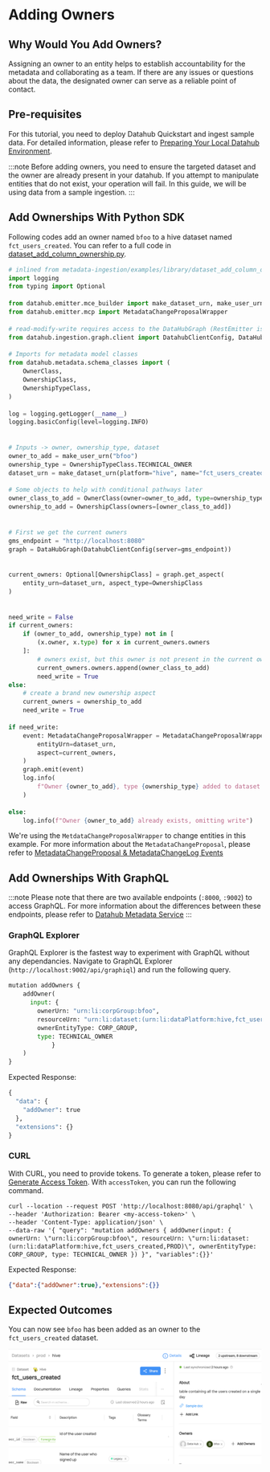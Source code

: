 # Adding Owners

## Why Would You Add Owners? 
Assigning an owner to an entity helps to establish accountability for the metadata and collaborating as a team. 
If there are any issues or questions about the data, the designated owner can serve as a reliable point of contact.

## Pre-requisites
For this tutorial, you need to deploy Datahub Quickstart and ingest sample data. 
For detailed information, please refer to [Preparing Your Local Datahub Environment](/docs/tools/tutorials/references/prepare-datahub.md).

:::note
Before adding owners, you need to ensure the targeted dataset and the owner are already present in your datahub. 
If you attempt to manipulate entities that do not exist, your operation will fail. 
In this guide, we will be using data from a sample ingestion.
:::


## Add Ownerships With Python SDK

Following codes add an owner named `bfoo` to a hive dataset named `fct_users_created`.
You can refer to a full code in [dataset_add_column_ownership.py](https://github.com/datahub-project/datahub/blob/master/metadata-ingestion/examples/library/dataset_add_owner.py).
```python
# inlined from metadata-ingestion/examples/library/dataset_add_column_ownership.py
import logging
from typing import Optional

from datahub.emitter.mce_builder import make_dataset_urn, make_user_urn
from datahub.emitter.mcp import MetadataChangeProposalWrapper

# read-modify-write requires access to the DataHubGraph (RestEmitter is not enough)
from datahub.ingestion.graph.client import DatahubClientConfig, DataHubGraph

# Imports for metadata model classes
from datahub.metadata.schema_classes import (
    OwnerClass,
    OwnershipClass,
    OwnershipTypeClass,
)

log = logging.getLogger(__name__)
logging.basicConfig(level=logging.INFO)


# Inputs -> owner, ownership_type, dataset
owner_to_add = make_user_urn("bfoo")
ownership_type = OwnershipTypeClass.TECHNICAL_OWNER
dataset_urn = make_dataset_urn(platform="hive", name="fct_users_created", env="PROD")

# Some objects to help with conditional pathways later
owner_class_to_add = OwnerClass(owner=owner_to_add, type=ownership_type)
ownership_to_add = OwnershipClass(owners=[owner_class_to_add])


# First we get the current owners
gms_endpoint = "http://localhost:8080"
graph = DataHubGraph(DatahubClientConfig(server=gms_endpoint))


current_owners: Optional[OwnershipClass] = graph.get_aspect(
    entity_urn=dataset_urn, aspect_type=OwnershipClass
)


need_write = False
if current_owners:
    if (owner_to_add, ownership_type) not in [
        (x.owner, x.type) for x in current_owners.owners
    ]:
        # owners exist, but this owner is not present in the current owners
        current_owners.owners.append(owner_class_to_add)
        need_write = True
else:
    # create a brand new ownership aspect
    current_owners = ownership_to_add
    need_write = True

if need_write:
    event: MetadataChangeProposalWrapper = MetadataChangeProposalWrapper(
        entityUrn=dataset_urn,
        aspect=current_owners,
    )
    graph.emit(event)
    log.info(
        f"Owner {owner_to_add}, type {ownership_type} added to dataset {dataset_urn}"
    )

else:
    log.info(f"Owner {owner_to_add} already exists, omitting write")
```

We're using the `MetdataChangeProposalWrapper` to change entities in this example.
For more information about the `MetadataChangeProposal`, please refer to [MetadataChangeProposal & MetadataChangeLog Events](/docs/advanced/mcp-mcl/)


## Add Ownerships With GraphQL

:::note
Please note that there are two available endpoints (`:8000`, `:9002`) to access GraphQL.
For more information about the differences between these endpoints, please refer to [Datahub Metadata Service](/docs/metadata-service/#graphql-api)
:::

### GraphQL Explorer
GraphQL Explorer is the fastest way to experiment with GraphQL without any dependancies. 
Navigate to GraphQL Explorer (`http://localhost:9002/api/graphiql`) and run the following query.

```python
mutation addOwners {
    addOwner(
      input: { 
        ownerUrn: "urn:li:corpGroup:bfoo", 
        resourceUrn: "urn:li:dataset:(urn:li:dataPlatform:hive,fct_users_created,PROD)",
        ownerEntityType: CORP_GROUP,
        type: TECHNICAL_OWNER
			}
    )
}
```
Expected Response: 
```python
{
  "data": {
    "addOwner": true
  },
  "extensions": {}
}
```

### CURL

With CURL, you need to provide tokens. To generate a token, please refer to [Generate Access Token](/docs/tools/tutorials/references/generate-access-token.md). 
With `accessToken`, you can run the following command.

```shell
curl --location --request POST 'http://localhost:8080/api/graphql' \
--header 'Authorization: Bearer <my-access-token>' \
--header 'Content-Type: application/json' \
--data-raw '{ "query": "mutation addOwners { addOwner(input: { ownerUrn: \"urn:li:corpGroup:bfoo\", resourceUrn: \"urn:li:dataset:(urn:li:dataPlatform:hive,fct_users_created,PROD)\", ownerEntityType: CORP_GROUP, type: TECHNICAL_OWNER }) }", "variables":{}}'
```

Expected Response:
```json
{"data":{"addOwner":true},"extensions":{}}
```


## Expected Outcomes
You can now see `bfoo` has been added as an owner to the `fct_users_created` dataset.

![ownership-added](../../imgs/tutorials/owner-added.png)
